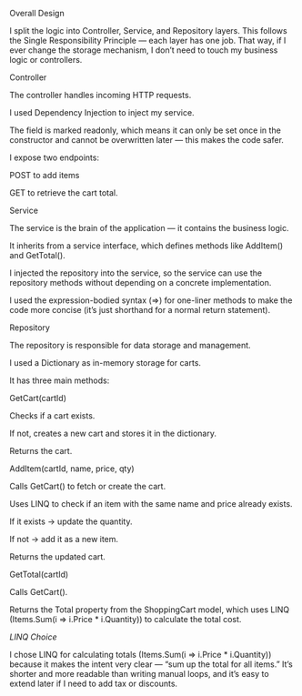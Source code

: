 Overall Design

I split the logic into Controller, Service, and Repository layers. This follows the Single Responsibility Principle — each layer has one job. That way, if I ever change the storage mechanism, I don’t need to touch my business logic or controllers.

Controller

The controller handles incoming HTTP requests.

I used Dependency Injection to inject my service.

The field is marked readonly, which means it can only be set once in the constructor and cannot be overwritten later — this makes the code safer.

I expose two endpoints:

POST to add items

GET to retrieve the cart total.


 Service

The service is the brain of the application — it contains the business logic.

It inherits from a service interface, which defines methods like AddItem() and GetTotal().

I injected the repository into the service, so the service can use the repository methods without depending on a concrete implementation.

I used the expression-bodied syntax (=>) for one-liner methods to make the code more concise (it’s just shorthand for a normal return statement).


Repository

The repository is responsible for data storage and management.

I used a Dictionary as in-memory storage for carts.

It has three main methods:

GetCart(cartId)

Checks if a cart exists.

If not, creates a new cart and stores it in the dictionary.

Returns the cart.

AddItem(cartId, name, price, qty)

Calls GetCart() to fetch or create the cart.

Uses LINQ to check if an item with the same name and price already exists.

If it exists → update the quantity.

If not → add it as a new item.

Returns the updated cart.

GetTotal(cartId)

Calls GetCart().

Returns the Total property from the ShoppingCart model, which uses LINQ (Items.Sum(i => i.Price * i.Quantity)) to calculate the total cost.


*LINQ Choice*

I chose LINQ for calculating totals (Items.Sum(i => i.Price * i.Quantity)) because it makes the intent very clear — “sum up the total for all items.” It’s shorter and more readable than writing manual loops, and it’s easy to extend later if I need to add tax or discounts.
